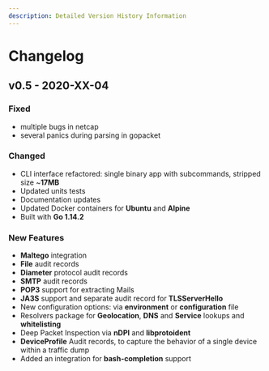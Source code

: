 ```yaml
---
description: Detailed Version History Information
---
```


# Changelog

## v0.5 - 2020-XX-04

### Fixed

* multiple bugs in netcap
* several panics during parsing in gopacket 

### Changed

* CLI interface refactored: single binary app with subcommands, stripped size ~**17MB**
* Updated units tests
* Documentation updates
* Updated Docker containers for **Ubuntu** and **Alpine**
* Built with **Go 1.14.2**

### New Features

* **Maltego** integration
* **File** audit records
* **Diameter** protocol audit records
* **SMTP** audit records
* **POP3** support for extracting Mails
* **JA3S** support and separate audit record for **TLSServerHello**
* New configuration options: via **environment** or **configuration** file
* Resolvers package for **Geolocation**, **DNS** and **Service** lookups and **whitelisting**
* Deep Packet Inspection via **nDPI** and **libprotoident**
* **DeviceProfile** Audit records, to capture the behavior of a single device within a traffic dump
* Added an integration for **bash-completion** support

